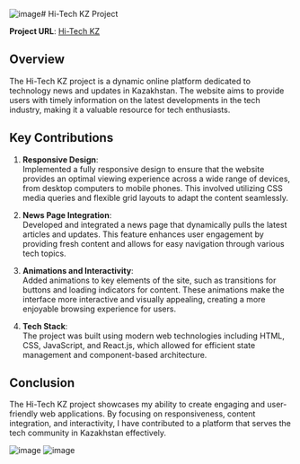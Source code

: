 ![image](https://github.com/user-attachments/assets/7c6b5db7-b6b6-44bf-a03f-e8f8269eafc6)# Hi-Tech KZ Project

**Project URL**: [Hi-Tech KZ](https://hi-techkz.com/)

## Overview
The Hi-Tech KZ project is a dynamic online platform dedicated to technology news and updates in Kazakhstan. The website aims to provide users with timely information on the latest developments in the tech industry, making it a valuable resource for tech enthusiasts.

## Key Contributions

1. **Responsive Design**:  
   Implemented a fully responsive design to ensure that the website provides an optimal viewing experience across a wide range of devices, from desktop computers to mobile phones. This involved utilizing CSS media queries and flexible grid layouts to adapt the content seamlessly.

2. **News Page Integration**:  
   Developed and integrated a news page that dynamically pulls the latest articles and updates. This feature enhances user engagement by providing fresh content and allows for easy navigation through various tech topics.

3. **Animations and Interactivity**:  
   Added animations to key elements of the site, such as transitions for buttons and loading indicators for content. These animations make the interface more interactive and visually appealing, creating a more enjoyable browsing experience for users.

4. **Tech Stack**:  
   The project was built using modern web technologies including HTML, CSS, JavaScript, and React.js, which allowed for efficient state management and component-based architecture.

## Conclusion
The Hi-Tech KZ project showcases my ability to create engaging and user-friendly web applications. By focusing on responsiveness, content integration, and interactivity, I have contributed to a platform that serves the tech community in Kazakhstan effectively.




![image](https://github.com/user-attachments/assets/ffb34c5f-c50b-48f8-9d8c-2d1241e0f1ff)
![image](https://github.com/user-attachments/assets/65046379-8ebe-4cf2-ad11-0e7d57194868)
